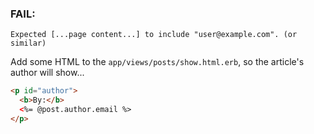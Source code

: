 ### FAIL:

    Expected [...page content...] to include "user@example.com". (or similar)

Add some HTML to the `app/views/posts/show.html.erb`, so the article's author will show...

```html
<p id="author">
  <b>By:</b>
  <%= @post.author.email %>
</p>
```
